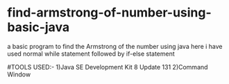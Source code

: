 # find-armstrong-of-number-using-basic-java
a basic program to find the Armstrong of the  number using java 
here i have used normal while statement followed by
if-else statement





#TOOLS USED:-
1)Java SE Development Kit 8 Update 131
2)Command Window
